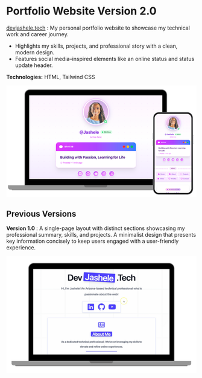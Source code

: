 # Portfolio Website Version 2.0


[devjashele.tech](https://devjashele.tech/) : My personal portfolio website to showcase my technical work and career journey.
- Highlights my skills, projects, and professional story with a clean, modern design.
- Features social media–inspired elements like an online status and status update header.

**Technologies:** HTML, Tailwind CSS

![Version 2.0 website preview](/v2/images/v2.png)



## Previous Versions

**Version 1.0** : A single-page layout with distinct sections showcasing my professional summary, skills, and projects. A minimalist design that presents key information concisely to keep users engaged with a user-friendly experience.

![Version 1.0 website preview](/v1/images/devjashele-v1.png)
